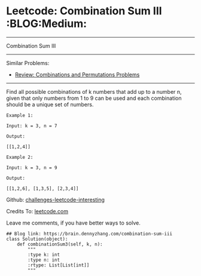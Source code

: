 # Leetcode: Combination Sum III     :BLOG:Medium:


---

Combination Sum III  

---

Similar Problems:  
-   [Review: Combinations and Permutations Problems](https://brain.dennyzhang.com/review-combination)

---

Find all possible combinations of k numbers that add up to a number n, given that only numbers from 1 to 9 can be used and each combination should be a unique set of numbers.  

    Example 1:
    
    Input: k = 3, n = 7
    
    Output:
    
    [[1,2,4]]

    Example 2:
    
    Input: k = 3, n = 9
    
    Output:
    
    [[1,2,6], [1,3,5], [2,3,4]]

Github: [challenges-leetcode-interesting](https://github.com/DennyZhang/challenges-leetcode-interesting/tree/master/combination-sum-iii)  

Credits To: [leetcode.com](https://leetcode.com/problems/combination-sum-iii/description/)  

Leave me comments, if you have better ways to solve.  

    ## Blog link: https://brain.dennyzhang.com/combination-sum-iii
    class Solution(object):
        def combinationSum3(self, k, n):
            """
            :type k: int
            :type n: int
            :rtype: List[List[int]]
            """
